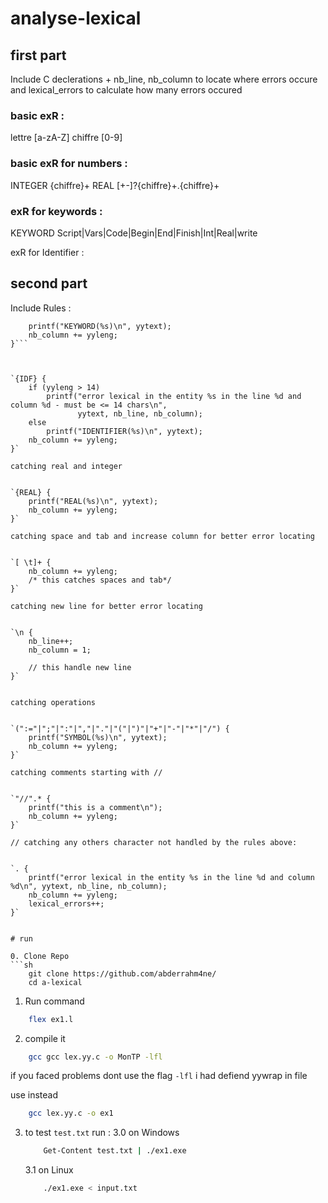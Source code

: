 # analyse-lexical

## first part

Include C declerations + nb_line, nb_column to locate where errors occure and lexical_errors to calculate how many errors occured

### basic exR :
lettre [a-zA-Z]
chiffre [0-9]

### basic exR for numbers :
INTEGER {chiffre}+
REAL [+-]?{chiffre}+\.{chiffre}+

### exR for keywords :
KEYWORD Script|Vars|Code|Begin|End|Finish|Int|Real|write

exR for Identifier :

## second part

Include Rules :


```{KEYWORD} {
    printf("KEYWORD(%s)\n", yytext);
    nb_column += yyleng;
}```



`{IDF} {
    if (yyleng > 14)
        printf("error lexical in the entity %s in the line %d and column %d - must be <= 14 chars\n",
               yytext, nb_line, nb_column);
    else
        printf("IDENTIFIER(%s)\n", yytext);
    nb_column += yyleng;
}`

catching real and integer


`{REAL} {
    printf("REAL(%s)\n", yytext);
    nb_column += yyleng;
}`

catching space and tab and increase column for better error locating


`[ \t]+ {
    nb_column += yyleng;
    /* this catches spaces and tab*/
}`

catching new line for better error locating


`\n {
    nb_line++;
    nb_column = 1;

    // this handle new line
}`


catching operations


`(":="|";"|":"|","|"."|"("|")"|"+"|"-"|"*"|"/") {
    printf("SYMBOL(%s)\n", yytext);
    nb_column += yyleng;
}`

catching comments starting with //


`"//".* {
    printf("this is a comment\n");
    nb_column += yyleng;
}`

// catching any others character not handled by the rules above:


`. {
    printf("error lexical in the entity %s in the line %d and column %d\n", yytext, nb_line, nb_column);
    nb_column += yyleng;
    lexical_errors++;
}`


# run

0. Clone Repo
```sh
    git clone https://github.com/abderrahm4ne/
    cd a-lexical
```
1. Run command
```sh
    flex ex1.l
```

2. compile it 
```sh
    gcc gcc lex.yy.c -o MonTP -lfl
```
if you faced problems dont use the flag `-lfl` i had defiend yywrap in file

use instead 
```sh
    gcc lex.yy.c -o ex1
```

3. to test `test.txt` run :
    3.0 on Windows 
    ```sh
        Get-Content test.txt | ./ex1.exe
    ```
    3.1 on Linux
    ```sh
        ./ex1.exe < input.txt
    ```
